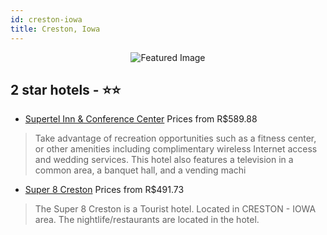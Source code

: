 ```yaml
---
id: creston-iowa
title: Creston, Iowa
---
```


<center><img src="https://i.travelapi.com/hotels/2000000/1510000/1500800/1500758/c32e451d_z.jpg" alt="Featured Image" /></center>


##  2 star hotels - ⭐️⭐️

-    [Supertel Inn & Conference Center](https://us.hurb.com/hotels/creston/supertel-inn-conference-center-JNP-JP264560?cmp=18055) Prices from R$589.88
   > Take advantage of recreation opportunities such as a fitness center, or other amenities including complimentary wireless Internet access and wedding services. This hotel also features a television in a common area, a banquet hall, and a vending machi
-    [Super 8 Creston](https://us.hurb.com/hotels/creston/super-8-creston-JNP-JP853086?cmp=18055) Prices from R$491.73
   > The Super 8 Creston is a Tourist hotel. Located in CRESTON - IOWA area. The nightlife/restaurants are located in the hotel.

